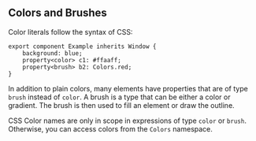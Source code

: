 ## Colors and Brushes

Color literals follow the syntax of CSS:

```slint,no-preview
export component Example inherits Window {
    background: blue;
    property<color> c1: #ffaaff;
    property<brush> b2: Colors.red;
}
```

In addition to plain colors, many elements have properties that are of type `brush` instead of `color`.
A brush is a type that can be either a color or gradient. The brush is then used to fill an element or
draw the outline.

CSS Color names are only in scope in expressions of type `color` or `brush`. Otherwise, you can access
colors from the `Colors` namespace.

